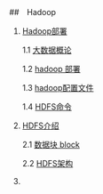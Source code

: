 ##　Hadoop 

1. [ Hadoop部署](READMD.md)

   1.1 [大数据概论](大数据概论.md)

   1.2 [hadoop 部署](hadoop.md)

   1.3 [hadoop配置文件](hadoop_conf.md)

   1.4 [HDFS命令](HDFS命令.md)

2. [HDFS介绍](HDFS/README.md)

   2.1 [数据块 block](HDFS/数据块block.md)

   2.2 [HDFS架构](HDFS/HDFS架构.md)

   

3. 

